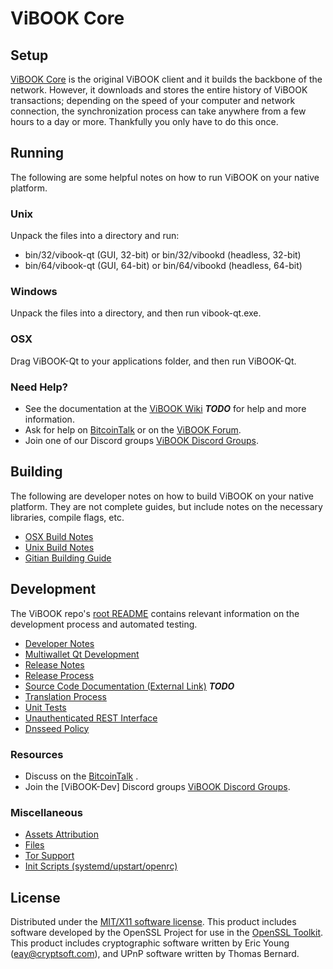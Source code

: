 ViBOOK Core
=====================

Setup
---------------------
[ViBOOK Core](http://ViBOOKcoin.com) is the original ViBOOK client and it builds the backbone of the network. However, it downloads and stores the entire history of ViBOOK transactions; depending on the speed of your computer and network connection, the synchronization process can take anywhere from a few hours to a day or more. Thankfully you only have to do this once.

Running
---------------------
The following are some helpful notes on how to run ViBOOK on your native platform.

### Unix

Unpack the files into a directory and run:

- bin/32/vibook-qt (GUI, 32-bit) or bin/32/vibookd (headless, 32-bit)
- bin/64/vibook-qt (GUI, 64-bit) or bin/64/vibookd (headless, 64-bit)

### Windows

Unpack the files into a directory, and then run vibook-qt.exe.

### OSX

Drag ViBOOK-Qt to your applications folder, and then run ViBOOK-Qt.

### Need Help?

* See the documentation at the [ViBOOK Wiki](https://en.bitcoin.it/wiki/Main_Page) ***TODO***
for help and more information.
* Ask for help on [BitcoinTalk](https://bitcointalk.org/index.php) or on the [ViBOOK Forum](http://ViBOOKcoin.com/).
* Join one of our Discord groups [ViBOOK Discord Groups](https://discord.gg/YcnvMqt).

Building
---------------------
The following are developer notes on how to build ViBOOK on your native platform. They are not complete guides, but include notes on the necessary libraries, compile flags, etc.

- [OSX Build Notes](build-osx.md)
- [Unix Build Notes](build-unix.md)
- [Gitian Building Guide](gitian-building.md)

Development
---------------------
The ViBOOK repo's [root README](https://github.com/eastcoastcrypto/ViBOOK/blob/master/README.md) contains relevant information on the development process and automated testing.

- [Developer Notes](developer-notes.md)
- [Multiwallet Qt Development](multiwallet-qt.md)
- [Release Notes](release-notes.md)
- [Release Process](release-process.md)
- [Source Code Documentation (External Link)](https://dev.visucore.com/bitcoin/doxygen/) ***TODO***
- [Translation Process](translation_process.md)
- [Unit Tests](unit-tests.md)
- [Unauthenticated REST Interface](REST-interface.md)
- [Dnsseed Policy](dnsseed-policy.md)

### Resources

* Discuss on the [BitcoinTalk](https://bitcointalk.org/index.php?topic=1262920.0) .
* Join the [ViBOOK-Dev] Discord groups [ViBOOK Discord Groups](https://discord.gg/YcnvMqt).

### Miscellaneous
- [Assets Attribution](assets-attribution.md)
- [Files](files.md)
- [Tor Support](tor.md)
- [Init Scripts (systemd/upstart/openrc)](init.md)

License
---------------------
Distributed under the [MIT/X11 software license](http://www.opensource.org/licenses/mit-license.php).
This product includes software developed by the OpenSSL Project for use in the [OpenSSL Toolkit](https://www.openssl.org/). This product includes
cryptographic software written by Eric Young ([eay@cryptsoft.com](mailto:eay@cryptsoft.com)), and UPnP software written by Thomas Bernard.
